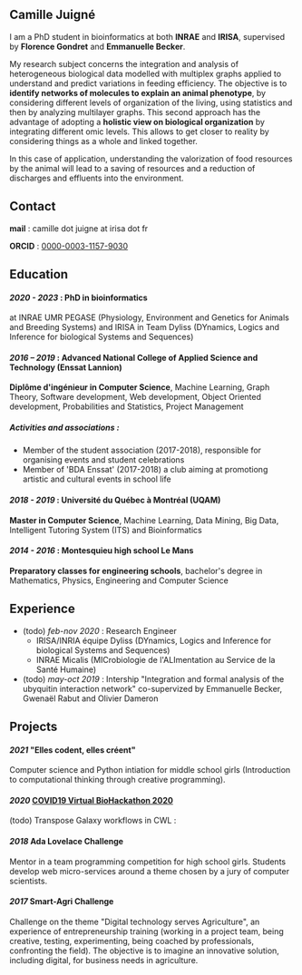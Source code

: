 ## Camille Juigné

I am a PhD student in bioinformatics at both **INRAE** and **IRISA**, supervised by **Florence Gondret** and **Emmanuelle Becker**.

My research subject concerns the integration and analysis of heterogeneous biological data modelled with multiplex graphs applied to understand and predict variations in feeding efficiency. The objective is to **identify networks of molecules to explain an animal phenotype**, by considering different levels of organization of the living, using statistics and then by analyzing multilayer graphs. This second approach has the advantage of adopting a **holistic view on biological organization** by integrating different omic levels. This allows to get closer to reality by considering things as a whole and linked together. 

In this case of application, understanding the valorization of food resources by the animal will lead to a saving of resources and a reduction of discharges and effluents into the environment. 

## Contact
**mail** : camille dot juigne at irisa dot fr

**ORCID** : [0000-0003-1157-9030](https://orcid.org/0000-0003-1157-9030)

## Education
#### *2020 - 2023* : PhD in bioinformatics 
at INRAE UMR PEGASE (Physiology, Environment and Genetics for Animals and Breeding Systems) and IRISA in Team Dyliss (DYnamics, Logics and Inference for biological Systems and Sequences)

#### *2016 – 2019* : Advanced National College of Applied Science and Technology (Enssat Lannion)
**Diplôme d'ingénieur in Computer Science**, Machine Learning, Graph Theory, Software development, Web development, Object Oriented development, Probabilities and Statistics, Project Management
##### Activities and associations : 
  - Member of the student association (2017-2018), responsible for organising events and student celebrations
  - Member of 'BDA Enssat' (2017-2018) a club aiming at promotiong artistic and cultural events in school life 

#### *2018 - 2019* : Université du Québec à Montréal (UQAM)
**Master in Computer Science**, Machine Learning, Data Mining, Big Data, Intelligent Tutoring System (ITS) and Bioinformatics

#### *2014 - 2016* : Montesquieu high school Le Mans
**Preparatory classes for engineering schools**, bachelor's degree in Mathematics, Physics, Engineering and Computer Science

## Experience
- (todo) *feb-nov 2020* : Research Engineer
  -  IRISA/INRIA équipe Dyliss (DYnamics, Logics and Inference for biological Systems and Sequences)
  - INRAE Micalis (MICrobiologie de l'ALImentation au Service de la Santé Humaine) 
- (todo) *may-oct 2019* : Intership
"Integration and formal analysis of the ubyquitin interaction network" co-supervized by Emmanuelle Becker, Gwenaël Rabut and Olivier Dameron

## Projects
#### *2021*  "Elles codent, elles créent" 
  Computer science and Python intiation for middle school girls (Introduction to computational thinking through creative programming).
#### *2020*  [COVID19 Virtual BioHackathon 2020](https://github.com/virtual-biohackathons/covid-19-bh20/wiki)
  (todo) Transpose Galaxy workflows in CWL : 
#### *2018*  Ada Lovelace Challenge
  Mentor in a team programming competition for high school girls. Students develop web micro-services around a theme chosen by a jury of computer scientists. 
#### *2017*  Smart-Agri Challenge
 Challenge on the theme "Digital technology serves Agriculture", an experience of entrepreneurship training (working in a project team, being creative, testing, experimenting, being coached by professionals, confronting the field). The objective is to imagine an innovative solution, including digital, for business needs in agriculture.
